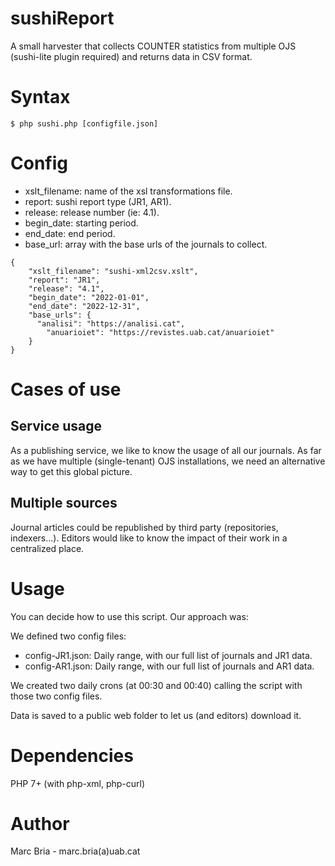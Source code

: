 # sushiReport
A small harvester that collects COUNTER statistics from multiple OJS (sushi-lite plugin required) and returns data in CSV format.

# Syntax
```
$ php sushi.php [configfile.json]
```

# Config 

- xslt_filename: name of the xsl transformations file.
- report: sushi report type (JR1, AR1).
- release: release number (ie: 4.1).
- begin_date: starting period.
- end_date: end period.
- base_url: array with the base urls of the journals to collect.

```
{
    "xslt_filename": "sushi-xml2csv.xslt",
    "report": "JR1",
    "release": "4.1",
    "begin_date": "2022-01-01",
    "end_date": "2022-12-31",
    "base_urls": {
      "analisi": "https://analisi.cat",
	    "anuarioiet": "https://revistes.uab.cat/anuarioiet"
    }
}
```

# Cases of use

## Service usage

As a publishing service, we like to know the usage of all our journals. 
As far as we have multiple (single-tenant) OJS installations, we need
an alternative way to get this global picture.

## Multiple sources

Journal articles could be republished by third party (repositories, indexers...).
Editors would like to know the impact of their work in a centralized place.

# Usage

You can decide how to use this script. Our approach was:

We defined two config files:
- config-JR1.json: Daily range, with our full list of journals and JR1 data.
- config-AR1.json: Daily range, with our full list of journals and AR1 data.

We created two daily crons (at 00:30 and 00:40) calling the script with those
two config files.

Data is saved to a public web folder to let us (and editors) download it.

# Dependencies
PHP 7+ (with php-xml, php-curl)

# Author
Marc Bria - marc.bria(a)uab.cat
